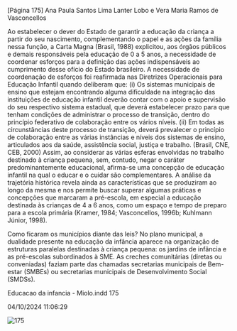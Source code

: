 [Página 175]
Ana Paula Santos Lima Lanter Lobo e Vera Maria Ramos de Vasconcellos

Ao estabelecer o dever do Estado de garantir a educação da criança
a partir do seu nascimento, complementando o papel e as ações da família nessa função, a Carta Magna (Brasil, 1988) explicitou, aos órgãos
públicos e demais responsáveis pela educação de 0 a 5 anos, a necessidade de coordenar esforços para a definição das ações indispensáveis
ao cumprimento desse ofício do Estado brasileiro. A necessidade de
coordenação de esforços foi reafirmada nas Diretrizes Operacionais
para Educação Infantil quando deliberam que:
(i) Os sistemas municipais de ensino que estejam encontrando
alguma dificuldade na integração das instituições de
educação infantil deverão contar com o apoio e supervisão
do seu respectivo sistema estadual, que deverá estabelecer
prazo para que tenham condições de administrar o
processo de transição, dentro do princípio federativo de
colaboração entre os vários níveis.
(ii) Em todas as circunstâncias deste processo de transição,
deverá prevalecer o princípio de colaboração entre
as várias instâncias e níveis dos sistemas de ensino,
articulados aos da saúde, assistência social, justiça e
trabalho.
(Brasil, CNE, CEB, 2000)
Assim, ao considerar as várias esferas envolvidas no trabalho destinado à criança pequena, sem, contudo, negar o caráter predominantemente educacional, afirma-se uma concepção de educação infantil na
qual o educar e o cuidar são complementares. A análise da trajetória
histórica revela ainda as características que se produziram ao longo
da mesma e nos permite buscar superar algumas práticas e concepções que marcaram a pré-escola, em especial a educação destinada
às crianças de 4 a 6 anos, como um espaço e tempo de preparo para
a escola primária (Kramer, 1984; Vasconcellos, 1996b; Kuhlmann Júnior, 1998).

Como ficaram os municípios diante das leis?
No plano municipal, a dualidade presente na educação da infância
aparece na organização de estruturas paralelas destinadas à criança
pequena: os jardins de infância e as pré-escolas subordinados à SME.
As creches comunitárias (diretas ou conveniadas) faziam parte das
chamadas secretarias municipais de Bem-estar (SMBEs) ou secretarias municipais de Desenvolvimento Social (SMDSs).


Educacao da infancia - Miolo.indd 175

04/10/2024 11:06:29

![175](./img/page_175-01.jpg)
